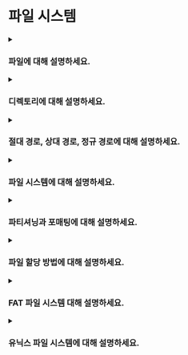 # 파일 시스템

<details>  
<summary><h3>파일에 대해 설명하세요.</h3></summary>

- 보조 기억장치에 저장된 관련 있는 데이터의 논리적 집합
- 데이터(실제 내용)와 메타데이터(파일명, 크기, 권한 등)로 구성됨
- 운영체제는 파일 시스템을 통해 파일을 관리하며, 파일의 저장 위치와 접근 권한 등을 제어함
</details>

<details>  
<summary><h3>디렉토리에 대해 설명하세요.</h3></summary>

- 관련된 파일이나 다른 디렉토리를 관리하기 위한 논리적 집합
- 파일이나 다른 디렉토리에 대한 참조 정보를 저장하는 특수한 형태의 파일
- 파일 시스템에서 디렉토리는 트리 구조로 조직되며, 최상위 디렉토리를 루트 디렉토리라고 부름

<details>  
<summary><h4>디렉토리 엔트리에 대해 설명하세요.</h4></summary>

- 디렉토리 파일에 저장된 각 파일 및 하위 디렉토리에 대한 참조 정보
- 일반적으로 파일 이름, 파일에 대한 메타데이터, 파일 위치에 대한 포인터 정보 등이 포함됨
- 디렉토리 엔트리의 내용은 파일 시스템 종류에 따라 다를 수 있음
</details>
</details>

<details>  
<summary><h3>절대 경로, 상대 경로, 정규 경로에 대해 설명하세요.</h3></summary>

#### 절대 경로(Absolute Path)
- 루트 디렉토리부터 특정 디렉토리나 파일까지의 전체 경로
- 항상 동일한 경로를 가리킴
- 예시: `/home/user/documents/file.txt`

#### 상대 경로(Relative Path)
- 현재 작업 디렉토리(CWD)를 기준으로 특정 디렉토리나 파일까지의 경로
- 현재 작업 디렉토리에 따라 달라질 수 있음
- 현재 디렉토리(`.`)와 상위 디렉토리(`..`)를 활용하여 경로를 표시함

#### 정규 경로(Canonical Path)
- 특정 디렉토리나 파일에 대한 유일한 경로
- 심볼릭 링크나 `.`, `..`과 같은 상대적 요소를 제거한 경로
- 예시: `/home/user/./documents/../file.txt`의 정규 경로는 `/home/user/file.txt`
</details>

<details>  
<summary><h3>파일 시스템에 대해 설명하세요.</h3></summary>

- 저장 장치에서 데이터를 효율적으로 저장하고 관리하기 위한 운영체제의 프로그램
- 파일을 저장하는 방법, 파일의 메타데이터(이름, 크기, 생성일, 권한 등), 파일에 대한 접근 작업 등을 제어함 
- 디스크 공간을 블록 단위로 나누어 사용하며, 파일의 위치를 추적하고 디렉토리 구조를 관리하여 파일 탐색을 가능하게 함
- 보조 기억 장치를 사용하기 전에 파티셔닝과 포매팅을 해야함
- 파일 시스템의 종류에는 FAT, NFTS, ext4 등이 있음
</details>

<details>  
<summary><h3>파티셔닝과 포매팅에 대해 설명하세요.</h3></summary>

#### 파티셔닝
- 저장 장치를 하나 이상의 논리적 영역으로 나누는 작업
- 파티셔닝을 통해 나누어진 영역들을 파티션이라 부름
- 각 파티션은 독립적인 저장 공간으로 인식되며, 파일 시스템을 설정할 수 있는 단위가 됨

#### 포매팅
- 저장 장치에서 사용할 파일 시스템을 결정하고 설정하는 작업
- 저장 장치에 대한 초기화 작업이 아님
- 각 파티션마다 다른 파일 시스템을 사용할 수 있음
- 파티셔닝과 포매팅을 완료해야 저장 장치에 파일과 디렉토리를 생성하고 데이터를 저장할 수 있음
</details>

<details>  
<summary><h3>파일 할당 방법에 대해 설명하세요.</h3></summary>

#### 연속 할당

#### 불연속 할당
##### 연결 할당(Linked allocation)
##### 색인 할당(Indexed allocation)
</details>

<details>  
<summary><h3>FAT 파일 시스템 대해 설명하세요.</h3></summary>

<details>
<summary><h4>FAT32 파일 시스템 기반 32GB usb에 16G 단일 파일을 옮길 수 있나요? 만약 안된다면 어떻게 해야 해당 파일을 usb에 담을 수 있을까요?</h4></summary>

</details>
</details>

<details>  
<summary><h3>유닉스 파일 시스템에 대해 설명하세요.</h3></summary>

<details>  
<summary><h4>i-node에 대해 설명하세요.</h4></summary>

</details>

<details>  
<summary><h4>파일 디스크립터에 대해 설명하세요.</h4></summary>

</details>

<details>  
<summary><h4>심볼릭 링크와 하드 링크에 대해 설명하세요.</h4></summary>

</details>

<details>  
<summary><h4>마운트에 대해 설명하세요.</h4></summary>

</details>
</details>